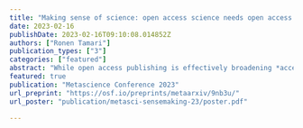 ```yaml
---
title: "Making sense of science: open access science needs open access to scholarly sensemaking data"
date: 2023-02-16
publishDate: 2023-02-16T09:10:08.014852Z
authors: ["Ronen Tamari"]
publication_types: ["3"]
categories: ["featured"]
abstract: "While open access publishing is effectively broadening *access* to scientific research, the problem of *making sense* of the volumes of new information being published remains at large. Traditional curation methods like peer-reviewed journals are failing to keep pace, resulting in unprecedented information overload and knowledge fragmentation. We contend that making sense of science requires open access to diverse sources of scholarly sensemaking data. Sensemaking data are the digital traces of sensemaking processes, including explicit annotations (tags, votes, ratings) and commentary made by researchers, as well implicit behavioral data generated through app usage (reference managers, etc). Crucially, sensemaking data is currently scattered and siloed across a multitude of apps and formats, and increasingly enclosed by platforms for profit. We propose Open Source Sensemaking, an interoperable and decentralized annotation network, enabling researchers to record, own and share their sensemaking data, thus contributing to collective sensemaking while remaining resilient to platform capture."
featured: true
publication: "Metascience Conference 2023"
url_preprint: "https://osf.io/preprints/metaarxiv/9nb3u/"
url_poster: "publication/metasci-sensemaking-23/poster.pdf"

---
```

